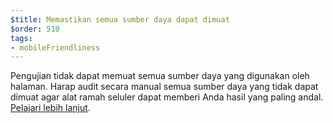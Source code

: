 ```yaml
---
$title: Memastikan semua sumber daya dapat dimuat
$order: 510
tags:
- mobileFriendliness
---
```


Pengujian tidak dapat memuat semua sumber daya yang digunakan oleh halaman. Harap audit secara manual semua sumber daya yang tidak dapat dimuat agar alat ramah seluler dapat memberi Anda hasil yang paling andal. [Pelajari lebih lanjut](https://support.google.com/webmasters/answer/6352293#blocked-resources).
